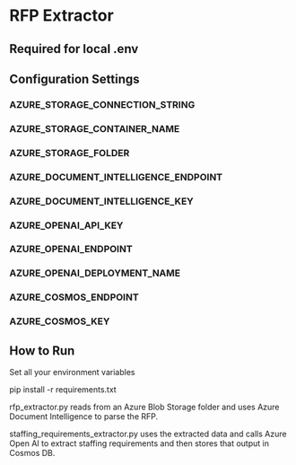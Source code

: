 # RFP Extractor


## Required for local .env
## Configuration Settings

### AZURE_STORAGE_CONNECTION_STRING
### AZURE_STORAGE_CONTAINER_NAME
### AZURE_STORAGE_FOLDER
### AZURE_DOCUMENT_INTELLIGENCE_ENDPOINT
### AZURE_DOCUMENT_INTELLIGENCE_KEY
### AZURE_OPENAI_API_KEY
### AZURE_OPENAI_ENDPOINT
### AZURE_OPENAI_DEPLOYMENT_NAME
### AZURE_COSMOS_ENDPOINT
### AZURE_COSMOS_KEY

## How to Run
Set all your environment variables

pip install -r requirements.txt

rfp_extractor.py reads from an Azure Blob Storage folder and uses Azure Document Intelligence to parse the RFP.

staffing_requirements_extractor.py uses the extracted data and calls Azure Open AI to extract staffing requirements and then stores that output in Cosmos DB.
